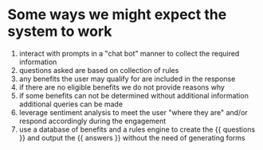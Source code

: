 # Some ways we might expect the system to work

1. interact with prompts in a "chat bot" manner to collect the required information
2. questions asked are based on collection of rules
3. any benefits the user may qualify for are included in the response
4. if there are no eligible benefits we do not provide reasons why
5. if some benefits can not be determined without additional information additional queries can be made
6. leverage sentiment analysis to meet the user "where they are" and/or respond accordingly during the engagement
7. use a database of benefits and a rules engine to create the {{ questions }} and output the {{ answers }} without the need of generating forms

